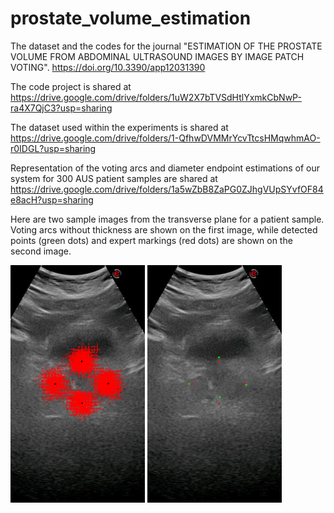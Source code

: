 # prostate_volume_estimation

The dataset and the codes for the journal "ESTIMATION OF THE PROSTATE VOLUME FROM ABDOMINAL ULTRASOUND IMAGES BY IMAGE PATCH VOTING". https://doi.org/10.3390/app12031390

The code project is shared at https://drive.google.com/drive/folders/1uW2X7bTVSdHtlYxmkCbNwP-ra4X7QjC3?usp=sharing

The dataset used within the experiments is shared at https://drive.google.com/drive/folders/1-QfhwDVMMrYcvTtcsHMqwhmAO-r0IDGL?usp=sharing

Representation of the voting arcs and diameter endpoint estimations of our system for 300 AUS patient samples are shared at https://drive.google.com/drive/folders/1a5wZbB8ZaPG0ZJhgVUpSYvfOF84e8acH?usp=sharing

Here are two sample images from the transverse plane for a patient sample. Voting arcs without thickness are shown on the first image, while detected points (green dots) and expert markings (red dots) are shown on the second image.

<img src="https://github.com/nurbalbayrak/prostate_volume_estimation/blob/main/files/A8.png" alt="" width="215" height="380"> <img src="https://github.com/nurbalbayrak/prostate_volume_estimation/blob/main/files/A8_2.png" alt="" width="215" height="380">
